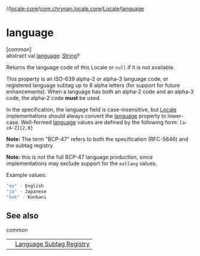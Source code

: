 //[locale-core](../../../index.md)/[com.chrynan.locale.core](../index.md)/[Locale](index.md)/[language](language.md)

# language

[common]\
abstract val [language](language.md): [String](https://kotlinlang.org/api/latest/jvm/stdlib/kotlin/-string/index.html)?

Returns the language code of this Locale or `null` if it is not available.

This property is an ISO-639 alpha-2 or alpha-3 language code, or registered language subtag up to 8 alpha letters (for support for future enhancements). When a language has both an alpha-2 code and an alpha-3 code, the alpha-2 code **must** be used.

In the specification, the language field is case-insensitive, but [Locale](index.md) implementations should always convert the [language](language.md) property to lower-case. Well-formed [language](language.md) values are defined by the following form: `[a-zA-Z]{2,8}`

**Note:** The term &quot;BCP-47&quot; refers to both the specification (RFC-5646) and the subtag registry.

**Note:** this is not the full BCP-47 language production, since implementations may exclude support for the `extlang` values.

Example values:

```kotlin
"en" - English
"ja" - Japanese
"kok" - Konkani
```

## See also

common

| | |
|---|---|
|  | [Language Subtag Registry](https://www.iana.org/assignments/language-subtag-registry/language-subtag-registry) |
